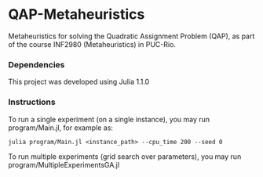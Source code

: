 # QAP-Metaheuristics
Metaheuristics for solving the Quadratic Assignment Problem (QAP), as part of the course INF2980 (Metaheuristics) in PUC-Rio.

### Dependencies
This project was developed using Julia 1.1.0

### Instructions
To run a single experiment (on a single instance), you may run program/Main.jl, for example as:

```
julia program/Main.jl <instance_path> --cpu_time 200 --seed 0
```

To run multiple experiments (grid search over parameters), you may run program/MultipleExperimentsGA.jl

